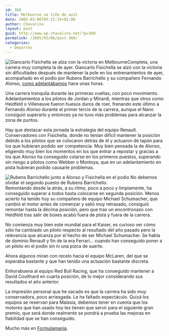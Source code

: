 ```yaml
---
id: 360
title: Melbourne se tiñe de azul
date: 2005-03-06T05:15:15+02:00
author: Chavalina
layout: post
guid: http://www.wp.chavalina.net/?p=360
permalink: /2005/03/06/post-360/
categories:
  - Deportes
---
```

<img class="imgizqda" src="http://www.formulamania.com/img/fotos/fisico-melbourne-podio.jpg" alt="Giancarlo Fisichella se alza con la victoria en Melbourne" />Completa, una carrera muy completa la de ayer. Giancarlo Fisichella se alzó con la victoria sin dificultades después de mantener la pole en los entrenamientos de ayer, acompa&ntilde;ado en el podio por Rubens Barrichello y su compa&ntilde;ero Fernando Alonso, <a href="http://www.formulamania.com/news/comentar.php?idpost=386" target="_blank">como adelantábamos</a> hace unas horas.

Una carrera tranquila durante las primeras vueltas, con poco movimiento. Adelantamientos a los pilotos de Jordan y Minardi, mientras que otros como Heidfeld o Villeneuve fueron huesos duros de roer, frenando este último a Fernando Alonso durante el primer tercio de la carrera, aunque el Nano consiguió superarlo y entonces ya no tuvo más problemas para alcanzar la zona de puntos.

Hay que destacar esta jornada la estrategia del equipo Renault. Conservadores con Fisichella, donde no tenían difícil mantener la posición debido a los pilotos que se colocaron detrás de él y actuaron de tapón para los que hubieran podido ser competencia. Muy bien pensada la de Alonso, eligiendo muy bien los momentos en los que entrar a repostar y gracias a los que Alonso ha conseguido colarse en los primeros puestos, superando sin riesgo a pilotos como Webber o Montoya, que en un adelantamiento en pista hubieran podido causarle problemas.

<img class="imgizqda" src="http://www.formulamania.com/img/fotos/barrichello-melbourne-podio.jpg" alt="Rubens Barrichello junto a Alonso y Fisichella en el podio" /> No debemos olvidar el segundo puesto de Rubens Barrichello.  
Remontando desde la atrás, a su ritmo, poco a poco y limpiamente, ha conseguido superar a todos hasta colocarse en segunda posición. Menos acierto ha tenido hoy su compa&ntilde;ero de equipo Michael Schumacher, que cambió el motor antes de comenzar y salió muy retrasado, consiguió remontar hasta la décima posición, pero que tras un encontronazo con Heidfeld tras salir de boxes acabó fuera de pista y fuera de la carrera.

No comienza muy bien este mundial para el Kaiser, es curioso ver cómo sólo ha cambiado un piloto respecto al resultado del a&ntilde;o pasado pero la relevancia que alcanza por el hecho de ser Michael Schumacher. Se habla de dominio Renault y fin de la era Ferrari… cuando han conseguido poner a un piloto en el podio sin ni una pizca de suerte.

Ahora algunos miran con recelo hacia el equipo McLaren, del que se esperaba bastante y que han tenido una actuación bastante discreta.

Enhorabuena al equipo Red Bull Racing, que ha conseguido mantener a David Coulthard en cuarta posición, de lo mejor considerando sus resultados el a&ntilde;o anterior.

La impresión personal que he sacado es que la carrera ha sido muy conservadora, poco arriesgada. Le ha faltado espectáculo. Quizá los equipos se reservan para Malasia, debemos tener en cuenta que los motores que han usado hoy les tienen que servir para el siguiente gran premio, que será donde realmente se pondrá a prueba las mejoras en fiabilidad que se han conseguido.

Mucho más en <a href="http://www.formulamania.com" target="_blank">Formulamania</a>.